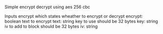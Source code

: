 Simple encrypt decrypt using aes 256 cbc

Inputs
encrypt which states wheather to encrypt or decrypt
encrypt: boolean
text to encrypt
text: string
key to use should be 32 bytes
key: string
iv to add to block should be 32 bytes
iv: string
